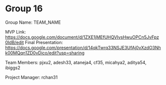 # Group 16
Group Name: TEAM_NAME

MVP Link: https://docs.google.com/document/d/1ZXE1jMEfUHQVIvsHwuOPCn5JvFpz0IdB/edit
Final Presentation: https://docs.google.com/presentation/d/14qkTwrq33NSJE3UfAj0vXzdO3Nhk00MQqn1ZD0vDico/edit?usp=sharing

Team Members: pjxu2, adesh33, ataneja4, cf35, micahya2, aditya54, ibiggs2

Project Manager: rchan31
